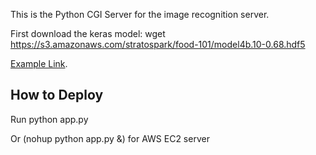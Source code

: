 This is the Python CGI Server for the image recognition server.

First download the keras model: wget https://s3.amazonaws.com/stratospark/food-101/model4b.10-0.68.hdf5

[Example Link](http://ir-api.ironsout.com:8080).

## How to Deploy

Run python app.py 

Or (nohup python app.py &) for AWS EC2 server
